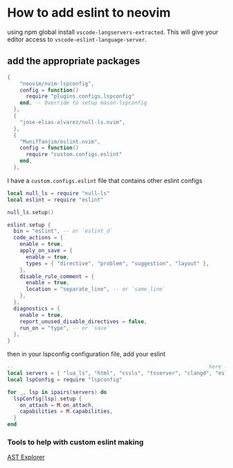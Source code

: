 # How to add eslint to neovim

using npm global install `vscode-langservers-extracted`.
This will give your editor access to `vscode-eslint-language-server`.

## add the appropriate packages

```lua
{
    "neovim/nvim-lspconfig",
    config = function()
      require "plugins.configs.lspconfig"
    end, -- Override to setup mason-lspconfig
  },
  {
    "jose-elias-alvarez/null-ls.nvim",
  },
  {
    "MunifTanjim/eslint.nvim",
    config = function()
      require "custom.configs.eslint"
    end,
  },
```

I have a `custom.configs.eslint` file that contains other eslint configs

```lua
local null_ls = require "null-ls"
local eslint = require "eslint"

null_ls.setup()

eslint.setup {
  bin = "eslint", -- or `eslint_d`
  code_actions = {
    enable = true,
    apply_on_save = {
      enable = true,
      types = { "directive", "problem", "suggestion", "layout" },
    },
    disable_rule_comment = {
      enable = true,
      location = "separate_line", -- or `same_line`
    },
  },
  diagnostics = {
    enable = true,
    report_unused_disable_directives = false,
    run_on = "type", -- or `save`
  },
}
```

then in your lspconfig configuration file, add your eslint

```lua
--                                                               here --v
local servers = { "lua_ls", "html", "cssls", "tsserver", "clangd", "eslint" }
local lspConfig = require "lspconfig"

for _, lsp in ipairs(servers) do
  lspConfig[lsp].setup {
    on_attach = M.on_attach,
    capabilities = M.capabilities,
  }
end
```

### Tools to help with custom eslint making

[AST Explorer](https://astexplorer.net/)

